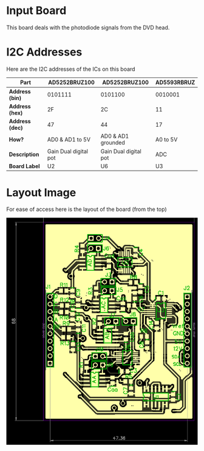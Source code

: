 # Input Board

This board deals with the photodiode signals from the DVD head.

# I2C Addresses

Here are the I2C addresses of the ICs on this board

**Part**  | AD5252BRUZ100 | AD5252BRUZ100 | AD5593RBRUZ
----------|---------------|---------------|-------------
**Address (bin)** | 0101111 | 0101100 | 0010001
**Address (hex)** | 2F | 2C | 11 
**Address (dec)** | 47 | 44 | 17
**How?** | AD0 & AD1 to 5V | AD0 & AD1 grounded | A0 to 5V
**Description** | Gain Dual digital pot | Gain Dual digital pot | ADC
**Board Label** | U2 | U6 | U3


# Layout Image

For ease of access here is the layout of the board (from the top)

![Layout of front side of input board](frontside.PNG)
